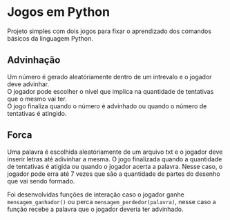 # Jogos em Python
Projeto simples com dois jogos para fixar o aprendizado dos comandos básicos da linguagem Python.

## Advinhação
Um número é gerado aleatóriamente dentro de um intrevalo e o jogador deve advinhar.\
O jogador pode escolher o nível que implica na quantidade de tentativas que o mesmo vai ter.\
O jogo finaliza quando o número é advinhado ou quando o número de tentativas é atingido. 

## Forca
Uma palavra é escolhida aleatóriamente de um arquivo txt e o jogador deve inserir letras até adivinhar a mesma.
O jogo finalizada quando a quantidade de tentativas é atigida ou quando o jogador acerta a palavra.
Nesse caso, o jogador pode erra até 7 vezes que são a quantidade de partes do desenho que vai sendo formado.

Foi desenvolvidas funções de interação caso o jogador ganhe ```mensagem_ganhador()``` ou perca ```mensagem_perdedor(palavra)```, nesse caso a função recebe a palavra que o jogador deveria ter advinhado. 

